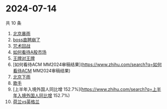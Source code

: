 # 2024-07-14

共 10 条

<!-- BEGIN ZHIHUSEARCH -->
<!-- 最后更新时间 Sun Jul 14 2024 12:14:21 GMT+0800 (China Standard Time) -->
1. [北京暴雨](https://www.zhihu.com/search?q=北京暴雨)
1. [boss直聘崩了](https://www.zhihu.com/search?q=boss直聘崩了)
1. [咒术回战](https://www.zhihu.com/search?q=咒术回战)
1. [如何看待A股市场](https://www.zhihu.com/search?q=如何看待A股市场)
1. [王牌对王牌](https://www.zhihu.com/search?q=王牌对王牌)
1. [如何看待ACM MM2024审稿结果](https://www.zhihu.com/search?q=如何看待ACM MM2024审稿结果)
1. [北京下雨](https://www.zhihu.com/search?q=北京下雨)
1. [歌手](https://www.zhihu.com/search?q=歌手)
1. [上半年入境外国人同比增 152.7%](https://www.zhihu.com/search?q=上半年入境外国人同比增 152.7%)
1. [荷兰vs英格兰](https://www.zhihu.com/search?q=荷兰vs英格兰)
<!-- END ZHIHUSEARCH -->

